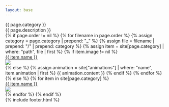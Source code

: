 ```yaml
---
layout: base
---
```

<div class="max-w-screen md:px-20 px-5 text-white font-[Instrument_Serif] my-20">
    <div class="w-2/3 mx-auto mb-20">
        <div class="lg:text-[96px] md:text-[96px] text-[50px] flex justify-center items-center fit-title-with-banner min-h-[145px] italic">
            {{ page.category }}
        </div>
        <div class="md:text-[36px] text-[22px] md:leading-10 leading-5 font-[Instrument_Serif] my-10 text-center">
            {{ page.description }}
        </div>
    </div>
    <div class="grid md:grid-cols-2 grid-cols-1 gap-5 lazyload">
    {% if page.order != nil %}
        {% for filename in page.order %}
            {% assign category = page.category | prepend: "_" %}
            {% assign file = filename | prepend: "/" | prepend: category %}
            {% assign item = site[page.category] | where: "path", file | first %}
            {% if item.image != nil %}
                <div class="col-span-1 rounded-3xl bg-[#600000] overflow-hidden relative hover:cursor-pointer">
                    <a href="{{ item.url }}">
                        <div class="bg-black transition-opacity ease-in-out duration-300 opacity-0 hover:opacity-85 absolute w-full h-full">
                            <div class="text-[40px] w-full h-full flex justify-center items-center">
                                {{ item.name }} 
                            </div>
                        </div>
                        <img class="w-full h-full object-scale-down" src="{{site.baseurl}}{{ item.image }}" />
                    </a>
                </div>
            {% else %}
                {% assign animation = site["animations"] | where: "name", item.animation | first %}
                {{ animation.content }}
            {% endif %}
        {% endfor %}  
    {% else %}
        {% for item in site[page.category] %}
            <div class="col-span-1 rounded-3xl bg-white overflow-hidden relative hover:cursor-pointer">
                <a href="{{ item.url }}">
                    <div class="bg-black transition-opacity ease-in-out duration-300 opacity-0 hover:opacity-85 absolute w-full h-full">
                        <div class="text-[40px] w-full h-full flex justify-center items-center">
                            {{ item.name }} 
                        </div>
                    </div>
                    <img class="w-full h-full object-scale-down" src="{{site.baseurl}}{{ item.image }}" />
                </a>
            </div>
        {% endfor %}
    {% endif %}
</div>
{% include footer.html %}